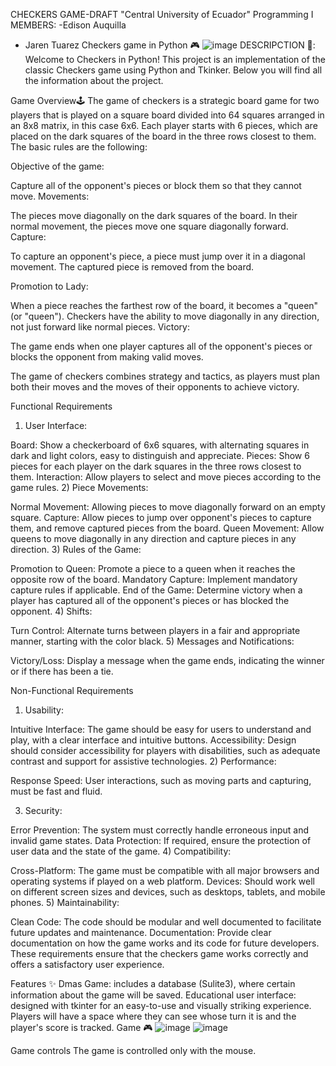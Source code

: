 CHECKERS GAME-DRAFT
"Central University of Ecuador"
Programming I
MEMBERS:
-Edison Auquilla
- Jaren Tuarez
Checkers game in Python 🎮
![image](https://github.com/user-attachments/assets/072ae9b1-b511-4b01-9101-45ac84e92649)
DESCRIPCTION 📜:
Welcome to Checkers in Python! This project is an implementation of the classic Checkers game using Python and Tkinker. Below you will find all the information about the project.

Game Overview🕹️
The game of checkers is a strategic board game for two players that is played on a square board divided into 64 squares arranged in an 8x8 matrix, in this case 6x6. Each player starts with 6 pieces, which are placed on the dark squares of the board in the three rows closest to them. The basic rules are the following:

Objective of the game:

Capture all of the opponent's pieces or block them so that they cannot move.
Movements:

The pieces move diagonally on the dark squares of the board.
In their normal movement, the pieces move one square diagonally forward.
Capture:

To capture an opponent's piece, a piece must jump over it in a diagonal movement. The captured piece is removed from the board.

Promotion to Lady:

When a piece reaches the farthest row of the board, it becomes a "queen" (or "queen"). Checkers have the ability to move diagonally in any direction, not just forward like normal pieces.
Victory:

The game ends when one player captures all of the opponent's pieces or blocks the opponent from making valid moves.

The game of checkers combines strategy and tactics, as players must plan both their moves and the moves of their opponents to achieve victory.

Functional Requirements
1) User Interface:

Board: Show a checkerboard of 6x6 squares, with alternating squares in dark and light colors, easy to distinguish and appreciate.
Pieces: Show 6 pieces for each player on the dark squares in the three rows closest to them.
Interaction: Allow players to select and move pieces according to the game rules.
2) Piece Movements:

Normal Movement: Allowing pieces to move diagonally forward on an empty square.
Capture: Allow pieces to jump over opponent's pieces to capture them, and remove captured pieces from the board.
Queen Movement: Allow queens to move diagonally in any direction and capture pieces in any direction.
3) Rules of the Game:

Promotion to Queen: Promote a piece to a queen when it reaches the opposite row of the board.
Mandatory Capture: Implement mandatory capture rules if applicable.
End of the Game: Determine victory when a player has captured all of the opponent's pieces or has blocked the opponent.
4) Shifts:

Turn Control: Alternate turns between players in a fair and appropriate manner, starting with the color black.
5) Messages and Notifications:

Victory/Loss: Display a message when the game ends, indicating the winner or if there has been a tie.

Non-Functional Requirements
1) Usability:

Intuitive Interface: The game should be easy for users to understand and play, with a clear interface and intuitive buttons.
Accessibility: Design should consider accessibility for players with disabilities, such as adequate contrast and support for assistive technologies.
2) Performance:

Response Speed: User interactions, such as moving parts and capturing, must be fast and fluid.

3) Security:

Error Prevention: The system must correctly handle erroneous input and invalid game states.
Data Protection: If required, ensure the protection of user data and the state of the game.
4) Compatibility:

Cross-Platform: The game must be compatible with all major browsers and operating systems if played on a web platform.
Devices: Should work well on different screen sizes and devices, such as desktops, tablets, and mobile phones.
5) Maintainability:

Clean Code: The code should be modular and well documented to facilitate future updates and maintenance.
Documentation: Provide clear documentation on how the game works and its code for future developers.
These requirements ensure that the checkers game works correctly and offers a satisfactory user experience.

Features ✨
Dmas Game: includes a database (Sulite3), where certain information about the game will be saved.
Educational user interface: designed with tkinter for an easy-to-use and visually striking experience.
Players will have a space where they can see whose turn it is and the player's score is tracked.
Game 🎮
![image](https://github.com/user-attachments/assets/0c026ade-3af7-489f-84e8-637515f67c5d)
![image](https://github.com/user-attachments/assets/44f34394-f616-466c-b288-bb23786346a1)

Game controls
The game is controlled only with the mouse.

